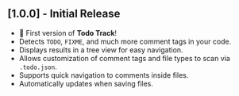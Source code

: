 
## [1.0.0] - Initial Release
- 🎉 First version of **Todo Track**!
- Detects `TODO`, `FIXME`, and much more comment tags in your code.
- Displays results in a tree view for easy navigation.
- Allows customization of comment tags and file types to scan via `.todo.json`.
- Supports quick navigation to comments inside files.
- Automatically updates when saving files.


